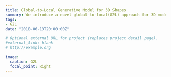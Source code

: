 ```yaml
---
title: Global-to-Local Generative Model for 3D Shapes
summary: We introduce a novel global-to-local(G2L) approach for 3D model generation through building an adversarial network(GAN) to construct the overall structure of the shape while additional local discriminators to help yielding more plausible part geometries.
tags:
- G2L
date: "2018-06-13T20:00:00Z"

# Optional external URL for project (replaces project detail page).
#external_link: blank 
# http://example.org

image:
  caption: G2L
  focal_point: Right
---
```


